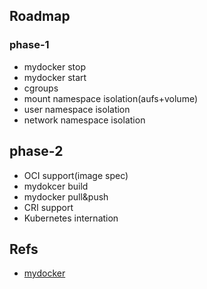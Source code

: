 ## Roadmap

### phase-1

* mydocker stop
* mydocker start
* cgroups
* mount namespace isolation(aufs+volume)
* user namespace isolation
* network namespace isolation

## phase-2

* OCI support(image spec)
* mydokcer build
* mydocker pull&push
* CRI support
* Kubernetes internation

## Refs

* [mydocker](https://github.com/xianlubird/mydocker/tree/code-5.8)
